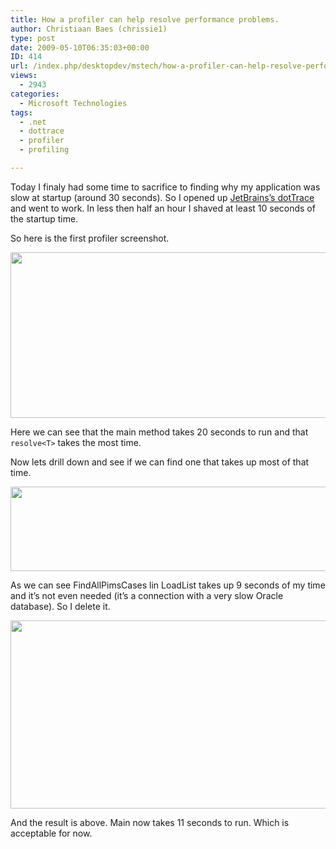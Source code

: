```yaml
---
title: How a profiler can help resolve performance problems.
author: Christiaan Baes (chrissie1)
type: post
date: 2009-05-10T06:35:03+00:00
ID: 414
url: /index.php/desktopdev/mstech/how-a-profiler-can-help-resolve-performa/
views:
  - 2943
categories:
  - Microsoft Technologies
tags:
  - .net
  - dottrace
  - profiler
  - profiling

---
```

Today I finaly had some time to sacrifice to finding why my application was slow at startup (around 30 seconds). So I opened up [JetBrains&#8217;s dotTrace][1] and went to work. In less then half an hour I shaved at least 10 seconds of the startup time.

So here is the first profiler screenshot.

<div class="image_block">
  <img src="https://lessthandot.z19.web.core.windows.net/wp-content/uploads/blogs/DesktopDev/profiler/profiler2.jpg" alt="" title="" width="911" height="265" />
</div>

Here we can see that the main method takes 20 seconds to run and that <code class="codespan">resolve&lt;T&gt;</code> takes the most time.

Now lets drill down and see if we can find one that takes up most of that time.

<div class="image_block">
  <img src="https://lessthandot.z19.web.core.windows.net/wp-content/uploads/blogs/DesktopDev/profiler/profiler1.jpg" alt="" title="" width="561" height="135" />
</div>

As we can see FindAllPimsCases lin LoadList takes up 9 seconds of my time and it&#8217;s not even needed (it&#8217;s a connection with a very slow Oracle database). So I delete it. 

<div class="image_block">
  <img src="https://lessthandot.z19.web.core.windows.net/wp-content/uploads/blogs/DesktopDev/profiler/profiler3.jpg" alt="" title="" width="962" height="301" />
</div>

And the result is above. Main now takes 11 seconds to run. Which is acceptable for now.

 [1]: http://www.google.be/url?sa=t&source=web&ct=res&cd=1&url=http%3A%2F%2Fwww.jetbrains.com%2Fprofiler%2F&ei=kp0CSrCtLce4-Qae_LCRAw&usg=AFQjCNGbmcIU7aPIZYLu465RUUms0Xaw6Q&sig2=XAhZFpwn_QSrS5w_Wx1bhA